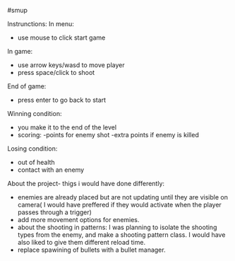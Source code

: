 #smup

Instrunctions:
In menu:
- use mouse to click start game

In game:
- use arrow keys/wasd to move player
- press space/click to shoot

End of game:
- press enter to go back to start

Winning condition:
- you make it to the end of the level
- scoring: 
	-points for enemy shot
	-extra points if enemy is killed

Losing condition:
- out of health
- contact with an enemy


About the project- thigs i would have done differently:
- enemies are already placed but are not updating until they are visible on camera( I would have preffered if they would activate when the player passes through a trigger)
- add more movement options for enemies.
- about the shooting in patterns: I was planning to isolate the shooting types from the enemy, and make a shooting pattern class. 
I would have also liked to give them different reload time.
- replace spawining of bullets with a bullet manager.






